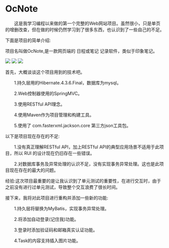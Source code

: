 # OcNote
&emsp;&emsp;这是我学习编程以来做的第一个完整的Web网站项目。虽然很小，只是单页的增删改查，但在做的时候仍然学习到了很多东西，也认识到了一些自己的不足。

下面是项目的简单介绍:

项目名叫做OcNote,是一款网页端的 日程或笔记 记录软件，类似于印象笔记。

<img src="http://7xtdq2.com1.z0.glb.clouddn.com/ocnote_2.PNG">

<img src="http://7xtdq2.com1.z0.glb.clouddn.com/ocnote_1.PNG">

<img src="http://7xtdq2.com1.z0.glb.clouddn.com/ocnote_3.PNG">

首先，大概谈谈这个项目用到的技术吧。

&emsp;&emsp;1.持久层用的Hibernate.4.3.6.Final，数据库为mysql。

&emsp;&emsp;2.Web控制器使用的SpringMVC。

&emsp;&emsp;3.使用RESTful API理念。

&emsp;&emsp;4.使用Maven作为项目管理和构建工具。

&emsp;&emsp;5.使用了 com.fasterxml.jackson.core 第三方json工具包。


以下是项目现在存在的不足:

&emsp;&emsp;1.没有真正理解RESTful API，加上RESTful API的典型应用场景不适用于此项目，所以 RUI 的设计现在仍旧存在一些错误。

&emsp;&emsp;2.对数据库事务及异常处理的认识不足，没有实现事务异常处理。这也是此项目现在存在的最大的问题。


经验:这次项目最重要的是让我认识到了单元测试的重要性，在进行交互时，由于之前没有进行过单元测试，导致整个交互浪费了很长时间。

接下来，我将对此项目进行重构并添加一些新的功能:

&emsp;&emsp;1.持久层将替换为MyBatis，实现事务异常处理。

&emsp;&emsp;2.将添加自动登录(记住我)功能。

&emsp;&emsp;3.登录时添加验证码和邮箱真实认证功能。

&emsp;&emsp;4.Task的内容支持插入图片功能。

